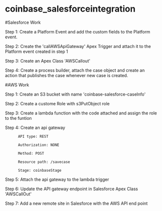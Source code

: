 # coinbase_salesforceintegration

#Salesforce Work

Step 1: Create a Platform Event and add the custom fields to the Platform event. 

Step 2: Create the 'callAWSApiGateway' Apex Trigger and attach it to the Platform event created in step 1

Step 3: Create an Apex Class 'AWSCallout'

Step 4: Create a process builder, attach the case object and create an action that publishes the case whenever new case is created.


#AWS Work

Step 1: Create an S3 bucket with name 'coinbase-salesforce-caseInfo'

Step 2: Create a custome Role with s3PutObject role

Step 3: Create a lambda function with the code attached and assign the role to the funtion

Step 4: Create an api gateway

          API type: REST

          Authorization: NONE
          
          Method: POST
          
          Resource path: /savecase
          
          Stage: coinbaseStage

Step 5: Attach the api gateway to the lambda trigger

Step 6: Update the API gateway endpoint in Salesforce Apex Class 'AWSCallOut'

Step 7: Add a new remote site in Salesforce with the AWS API end point
 
